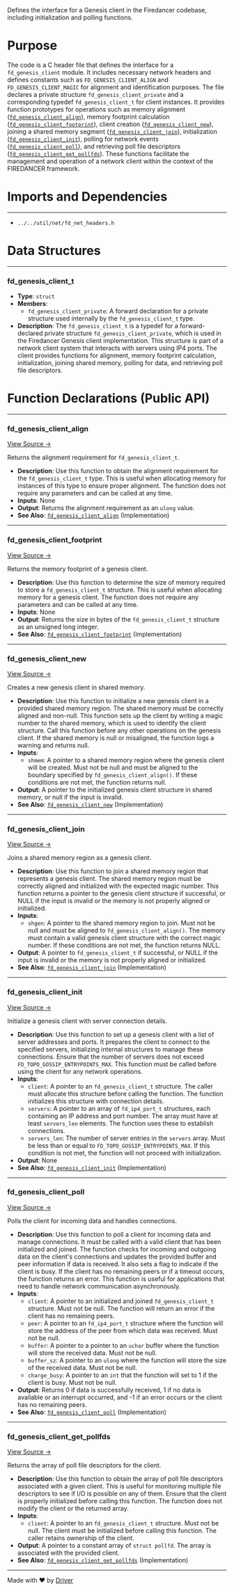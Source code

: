 <!--------------------------------------------------------------------------------->
<!-- IMPORTANT: This file is auto-generated by Driver (https://driver.ai). -------->
<!-- Manual edits may be overwritten on future commits. --------------------------->
<!--------------------------------------------------------------------------------->

Defines the interface for a Genesis client in the Firedancer codebase, including initialization and polling functions.

# Purpose
The code is a C header file that defines the interface for a `fd_genesis_client` module. It includes necessary network headers and defines constants such as `FD_GENESIS_CLIENT_ALIGN` and `FD_GENESIS_CLIENT_MAGIC` for alignment and identification purposes. The file declares a private structure `fd_genesis_client_private` and a corresponding typedef `fd_genesis_client_t` for client instances. It provides function prototypes for operations such as memory alignment ([`fd_genesis_client_align`](<#fd_genesis_client_align>)), memory footprint calculation ([`fd_genesis_client_footprint`](<#fd_genesis_client_footprint>)), client creation ([`fd_genesis_client_new`](<#fd_genesis_client_new>)), joining a shared memory segment ([`fd_genesis_client_join`](<#fd_genesis_client_join>)), initialization ([`fd_genesis_client_init`](<#fd_genesis_client_init>)), polling for network events ([`fd_genesis_client_poll`](<#fd_genesis_client_poll>)), and retrieving poll file descriptors ([`fd_genesis_client_get_pollfds`](<#fd_genesis_client_get_pollfds>)). These functions facilitate the management and operation of a network client within the context of the FIREDANCER framework.
# Imports and Dependencies

---
- `../../util/net/fd_net_headers.h`


# Data Structures

---
### fd\_genesis\_client\_t
- **Type**: ``struct``
- **Members**:
    - ``fd_genesis_client_private``: A forward declaration for a private structure used internally by the `fd_genesis_client_t` type.
- **Description**: The `fd_genesis_client_t` is a typedef for a forward-declared private structure `fd_genesis_client_private`, which is used in the Firedancer Genesis client implementation. This structure is part of a network client system that interacts with servers using IP4 ports. The client provides functions for alignment, memory footprint calculation, initialization, joining shared memory, polling for data, and retrieving poll file descriptors.


# Function Declarations (Public API)

---
### fd\_genesis\_client\_align<!-- {{#callable_declaration:fd_genesis_client_align}} -->
[View Source →](<../../../../../src/discof/genesis/fd_genesis_client.h#L13>)

Returns the alignment requirement for `fd_genesis_client_t`.
- **Description**: Use this function to obtain the alignment requirement for the `fd_genesis_client_t` type. This is useful when allocating memory for instances of this type to ensure proper alignment. The function does not require any parameters and can be called at any time.
- **Inputs**: None
- **Output**: Returns the alignment requirement as an `ulong` value.
- **See Also**: [`fd_genesis_client_align`](<fd_genesis_client.c.md#fd_genesis_client_align>)  (Implementation)


---
### fd\_genesis\_client\_footprint<!-- {{#callable_declaration:fd_genesis_client_footprint}} -->
[View Source →](<../../../../../src/discof/genesis/fd_genesis_client.h#L16>)

Returns the memory footprint of a genesis client.
- **Description**: Use this function to determine the size of memory required to store a `fd_genesis_client_t` structure. This is useful when allocating memory for a genesis client. The function does not require any parameters and can be called at any time.
- **Inputs**: None
- **Output**: Returns the size in bytes of the `fd_genesis_client_t` structure as an unsigned long integer.
- **See Also**: [`fd_genesis_client_footprint`](<fd_genesis_client.c.md#fd_genesis_client_footprint>)  (Implementation)


---
### fd\_genesis\_client\_new<!-- {{#callable_declaration:fd_genesis_client_new}} -->
[View Source →](<../../../../../src/discof/genesis/fd_genesis_client.h#L19>)

Creates a new genesis client in shared memory.
- **Description**: Use this function to initialize a new genesis client in a provided shared memory region. The shared memory must be correctly aligned and non-null. This function sets up the client by writing a magic number to the shared memory, which is used to identify the client structure. Call this function before any other operations on the genesis client. If the shared memory is null or misaligned, the function logs a warning and returns null.
- **Inputs**:
    - `shmem`: A pointer to a shared memory region where the genesis client will be created. Must not be null and must be aligned to the boundary specified by `fd_genesis_client_align()`. If these conditions are not met, the function returns null.
- **Output**: A pointer to the initialized genesis client structure in shared memory, or null if the input is invalid.
- **See Also**: [`fd_genesis_client_new`](<fd_genesis_client.c.md#fd_genesis_client_new>)  (Implementation)


---
### fd\_genesis\_client\_join<!-- {{#callable_declaration:fd_genesis_client_join}} -->
[View Source →](<../../../../../src/discof/genesis/fd_genesis_client.h#L22>)

Joins a shared memory region as a genesis client.
- **Description**: Use this function to join a shared memory region that represents a genesis client. The shared memory region must be correctly aligned and initialized with the expected magic number. This function returns a pointer to the genesis client structure if successful, or NULL if the input is invalid or the memory is not properly aligned or initialized.
- **Inputs**:
    - `shgen`: A pointer to the shared memory region to join. Must not be null and must be aligned to `fd_genesis_client_align()`. The memory must contain a valid genesis client structure with the correct magic number. If these conditions are not met, the function returns NULL.
- **Output**: A pointer to `fd_genesis_client_t` if successful, or NULL if the input is invalid or the memory is not properly aligned or initialized.
- **See Also**: [`fd_genesis_client_join`](<fd_genesis_client.c.md#fd_genesis_client_join>)  (Implementation)


---
### fd\_genesis\_client\_init<!-- {{#callable_declaration:fd_genesis_client_init}} -->
[View Source →](<../../../../../src/discof/genesis/fd_genesis_client.h#L25>)

Initialize a genesis client with server connection details.
- **Description**: Use this function to set up a genesis client with a list of server addresses and ports. It prepares the client to connect to the specified servers, initializing internal structures to manage these connections. Ensure that the number of servers does not exceed `FD_TOPO_GOSSIP_ENTRYPOINTS_MAX`. This function must be called before using the client for any network operations.
- **Inputs**:
    - `client`: A pointer to an `fd_genesis_client_t` structure. The caller must allocate this structure before calling the function. The function initializes this structure with connection details.
    - `servers`: A pointer to an array of `fd_ip4_port_t` structures, each containing an IP address and port number. The array must have at least `servers_len` elements. The function uses these to establish connections.
    - `servers_len`: The number of server entries in the `servers` array. Must be less than or equal to `FD_TOPO_GOSSIP_ENTRYPOINTS_MAX`. If this condition is not met, the function will not proceed with initialization.
- **Output**: None
- **See Also**: [`fd_genesis_client_init`](<fd_genesis_client.c.md#fd_genesis_client_init>)  (Implementation)


---
### fd\_genesis\_client\_poll<!-- {{#callable_declaration:fd_genesis_client_poll}} -->
[View Source →](<../../../../../src/discof/genesis/fd_genesis_client.h#L30>)

Polls the client for incoming data and handles connections.
- **Description**: Use this function to poll a client for incoming data and manage connections. It must be called with a valid client that has been initialized and joined. The function checks for incoming and outgoing data on the client's connections and updates the provided buffer and peer information if data is received. It also sets a flag to indicate if the client is busy. If the client has no remaining peers or if a timeout occurs, the function returns an error. This function is useful for applications that need to handle network communication asynchronously.
- **Inputs**:
    - `client`: A pointer to an initialized and joined `fd_genesis_client_t` structure. Must not be null. The function will return an error if the client has no remaining peers.
    - `peer`: A pointer to an `fd_ip4_port_t` structure where the function will store the address of the peer from which data was received. Must not be null.
    - `buffer`: A pointer to a pointer to an `uchar` buffer where the function will store the received data. Must not be null.
    - `buffer_sz`: A pointer to an `ulong` where the function will store the size of the received data. Must not be null.
    - `charge_busy`: A pointer to an `int` that the function will set to 1 if the client is busy. Must not be null.
- **Output**: Returns 0 if data is successfully received, 1 if no data is available or an interrupt occurred, and -1 if an error occurs or the client has no remaining peers.
- **See Also**: [`fd_genesis_client_poll`](<fd_genesis_client.c.md#fd_genesis_client_poll>)  (Implementation)


---
### fd\_genesis\_client\_get\_pollfds<!-- {{#callable_declaration:fd_genesis_client_get_pollfds}} -->
[View Source →](<../../../../../src/discof/genesis/fd_genesis_client.h#L37>)

Returns the array of poll file descriptors for the client.
- **Description**: Use this function to obtain the array of poll file descriptors associated with a given client. This is useful for monitoring multiple file descriptors to see if I/O is possible on any of them. Ensure that the client is properly initialized before calling this function. The function does not modify the client or the returned array.
- **Inputs**:
    - `client`: A pointer to an `fd_genesis_client_t` structure. Must not be null. The client must be initialized before calling this function. The caller retains ownership of the client.
- **Output**: A pointer to a constant array of `struct pollfd`. The array is associated with the provided client.
- **See Also**: [`fd_genesis_client_get_pollfds`](<fd_genesis_client.c.md#fd_genesis_client_get_pollfds>)  (Implementation)



---
Made with ❤️ by [Driver](https://www.driver.ai/)